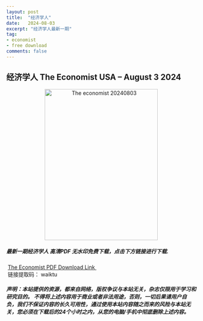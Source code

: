 ```yaml
---
layout: post
title:  "经济学人"
date:   2024-08-03
excerpt: "经济学人最新一期"
tag:
- economist
- free download
comments: false
---
```


## 经济学人 The Economist USA – August 3 2024


<div align="center">
<img src="https://i.postimg.cc/DwRjtFZ6/The-Economist-August-3rd-9th-2024-00.png" alt="The economist 20240803" border="0" width = 300 height = 400 /> 
</div>


 <h5>最新一期经济学人 高清PDF 无水印免费下载，点击下方链接进行下载. </h5>
 
  <a href="https://wwk.lanzout.com/iC81i26rld2h">The Economist PDF Download Link </a>  
  <br/>
  链接提取码： waiktu
 
##### 声明：本站提供的资源，都来自网络，版权争议与本站无关，杂志仅限用于学习和研究目的。 不得将上述内容用于商业或者非法用途，否则，一切后果请用户自负，我们不保证内容的长久可用性，通过使用本站内容随之而来的风险与本站无关，您必须在下载后的24个小时之内，从您的电脑/手机中彻底删除上述内容。
 
